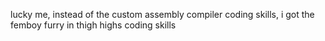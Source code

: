 lucky me, instead of the custom assembly compiler coding skills, i got the femboy furry in thigh highs coding skills
